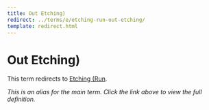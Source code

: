 ```yaml
---
title: Out Etching)
redirect: ../terms/e/etching-run-out-etching/
template: redirect.html
---
```


# Out Etching)

This term redirects to [Etching (Run](../terms/e/etching-run-out-etching/).

*This is an alias for the main term. Click the link above to view the full definition.*
